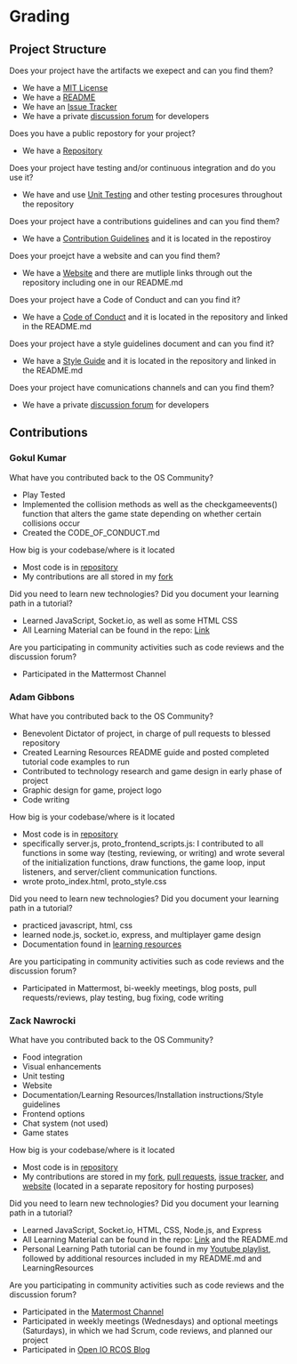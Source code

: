 # Grading  
## Project Structure
Does your project have the artifacts we exepect and can you find them?
- We have a [MIT License](https://github.com/gibboa/Open_IO/blob/master/LICENSE)
- We have a [README](https://github.com/gibboa/Open_IO/blob/master/README.md.md)
- We have an [Issue Tracker](https://github.com/gibboa/Open_IO/issues)
- We have a private [discussion forum](https://chat.rcos.io/open-source/channels/openio) for developers

Does you have a public repostory for your project?
- We have a [Repository](https://github.com/gibboa/Open_IO)  

Does your project have testing and/or continuous integration and do you use it?
- We have and use [Unit Testing](https://github.com/gibboa/Open_IO/tree/master/testing) and other testing procesures throughout the repository

Does your project have a contributions guidelines and can you find them?
- We have a [Contribution Guidelines](https://github.com/gibboa/Open_IO/blob/master/CONTRIBUTING.md) and it is located in the repostiroy

Does your proejct have a website and can you find them?
- We have a [Website](https://zacknawrocki.github.io/openiosite/) and there are mutliple links through out the repository including one in our README.md  

Does your project have a Code of Conduct and can you find it?  
- We have a [Code of Conduct](https://github.com/gibboa/Open_IO/blob/master/CODE_OF_CONDUCT.md) and it is located in the repository and linked in the README.md

Does your project have a style guidelines document and can you find it?
-  We have a [Style Guide](https://github.com/gibboa/Open_IO/blob/master/STYLE_GUIDELINES.md) and it is located in the repository and linked in the README.md

Does your project have comunications channels and can you find them?  
- We have a private [discussion forum](https://chat.rcos.io/open-source/channels/openio) for developers

## Contributions
### Gokul Kumar  
What have you contributed back to the OS Community?  
- Play Tested  
- Implemented the collision methods as well as the checkgameevents() function that alters the game state depending on whether certain collisions occur
- Created the CODE_OF_CONDUCT.md

How big is your codebase/where is it located
- Most code is in [repository](https://github.com/gibboa/Open_IO)
- My contributions are all stored in my [fork](https://github.com/krishg4/Open_IO)


Did you need to learn new technologies? Did you document your learning path in a tutorial?  
- Learned JavaScript, Socket.io, as well as some HTML CSS
- All Learning Material can be found in the repo: [Link](https://github.com/gibboa/Open_IO/tree/master/LearningResources)

Are you participating in community activities such as code reviews and the discussion forum?  
- Participated in the Mattermost Channel

### Adam Gibbons

What have you contributed back to the OS Community?  
- Benevolent Dictator of project, in charge of pull requests to blessed repository
- Created Learning Resources README guide and posted completed tutorial code examples to run
- Contributed to technology research and game design in early phase of project
- Graphic design for game, project logo
- Code writing

How big is your codebase/where is it located
- Most code is in [repository](https://github.com/gibboa/Open_IO)
- specifically server.js, proto_frontend_scripts.js: I contributed to all functions in some way (testing, reviewing, or writing) and wrote several of the initialization functions, draw functions, the game loop, input listeners, and server/client communication functions.
- wrote proto_index.html, proto_style.css

Did you need to learn new technologies? Did you document your learning path in a tutorial?  
- practiced javascript, html, css
- learned node.js, socket.io, express, and multiplayer game design 
- Documentation found in [learning resources](https://github.com/gibboa/Open_IO/tree/master/LearningResources)

Are you participating in community activities such as code reviews and the discussion forum?  
- Participated in Mattermost, bi-weekly meetings, blog posts, pull requests/reviews, play testing, bug fixing, code writing

### Zack Nawrocki 
What have you contributed back to the OS Community?  
- Food integration
- Visual enhancements
- Unit testing
- Website
- Documentation/Learning Resources/Installation instructions/Style guidelines
- Frontend options
- Chat system (not used)
- Game states

How big is your codebase/where is it located
- Most code is in [repository](https://github.com/gibboa/Open_IO)
- My contributions are stored in my [fork](https://github.com/zacknawrocki/Open_IO), [pull requests](https://github.com/gibboa/Open_IO/pulls?q=is%3Apr+is%3Aclosed), [issue tracker](https://textuploader.com/1d57g), and [website](https://github.com/zacknawrocki/openiosite) (located in a separate repository for hosting purposes)

Did you need to learn new technologies? Did you document your learning path in a tutorial?  
- Learned JavaScript, Socket.io, HTML, CSS, Node.js, and Express 
- All Learning Material can be found in the repo: [Link](https://github.com/gibboa/Open_IO/tree/master/LearningResources) and the README.md
- Personal Learning Path tutorial can be found in my [Youtube playlist](https://www.youtube.com/playlist?list=PLPgx4r0FGixlivPRCBuMP0H2WPaEShrlU), followed by additional resources included in my README.md and LearningResources

Are you participating in community activities such as code reviews and the discussion forum?  
- Participated in the [Matermost Channel](https://chat.rcos.io/open-source/channels/openio)
- Participated in weekly meetings (Wednesdays) and optional meetings (Saturdays), in which we had Scrum, code reviews, and planned our project
- Participated in [Open IO RCOS Blog](https://rcos.io/projects/gibboa/open_io/blog)
